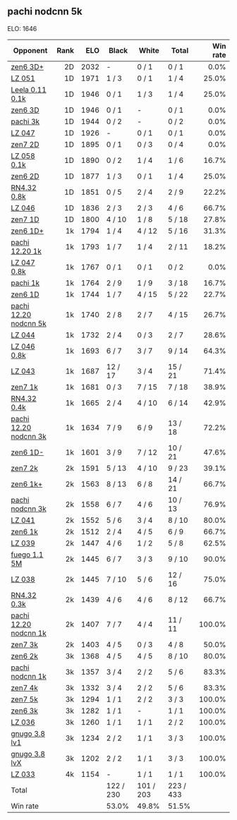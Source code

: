 ## pachi nodcnn 5k ##

ELO: 1646

Opponent | Rank | ELO | Black | White | Total | Win rate
---------|-----:|----:|-------|-------|-------|-------:
[zen6 3D+](zen6%203D+.md) | 2D | 2032 | - | 0 / 1 | 0 / 1 | 0.0%
[LZ 051](LZ%20051.md) | 1D | 1971 | 1 / 3 | 0 / 1 | 1 / 4 | 25.0%
[Leela 0.11 0.1k](Leela%200.11%200.1k.md) | 1D | 1946 | 0 / 1 | 1 / 3 | 1 / 4 | 25.0%
[zen6 3D](zen6%203D.md) | 1D | 1946 | 0 / 1 | - | 0 / 1 | 0.0%
[pachi 3k](pachi%203k.md) | 1D | 1944 | 0 / 2 | - | 0 / 2 | 0.0%
[LZ 047](LZ%20047.md) | 1D | 1926 | - | 0 / 1 | 0 / 1 | 0.0%
[zen7 2D](zen7%202D.md) | 1D | 1895 | 0 / 1 | 0 / 3 | 0 / 4 | 0.0%
[LZ 058 0.1k](LZ%20058%200.1k.md) | 1D | 1890 | 0 / 2 | 1 / 4 | 1 / 6 | 16.7%
[zen6 2D](zen6%202D.md) | 1D | 1877 | 1 / 3 | 0 / 1 | 1 / 4 | 25.0%
[RN4.32 0.8k](RN4.32%200.8k.md) | 1D | 1851 | 0 / 5 | 2 / 4 | 2 / 9 | 22.2%
[LZ 046](LZ%20046.md) | 1D | 1836 | 2 / 3 | 2 / 3 | 4 / 6 | 66.7%
[zen7 1D](zen7%201D.md) | 1D | 1800 | 4 / 10 | 1 / 8 | 5 / 18 | 27.8%
[zen6 1D+](zen6%201D+.md) | 1k | 1794 | 1 / 4 | 4 / 12 | 5 / 16 | 31.3%
[pachi 12.20 1k](pachi%2012.20%201k.md) | 1k | 1793 | 1 / 7 | 1 / 4 | 2 / 11 | 18.2%
[LZ 047 0.8k](LZ%20047%200.8k.md) | 1k | 1767 | 0 / 1 | 0 / 1 | 0 / 2 | 0.0%
[pachi 1k](pachi%201k.md) | 1k | 1764 | 2 / 9 | 1 / 9 | 3 / 18 | 16.7%
[zen6 1D](zen6%201D.md) | 1k | 1744 | 1 / 7 | 4 / 15 | 5 / 22 | 22.7%
[pachi 12.20 nodcnn 5k](pachi%2012.20%20nodcnn%205k.md) | 1k | 1740 | 2 / 8 | 2 / 7 | 4 / 15 | 26.7%
[LZ 044](LZ%20044.md) | 1k | 1732 | 2 / 4 | 0 / 3 | 2 / 7 | 28.6%
[LZ 046 0.8k](LZ%20046%200.8k.md) | 1k | 1693 | 6 / 7 | 3 / 7 | 9 / 14 | 64.3%
[LZ 043](LZ%20043.md) | 1k | 1687 | 12 / 17 | 3 / 4 | 15 / 21 | 71.4%
[zen7 1k](zen7%201k.md) | 1k | 1681 | 0 / 3 | 7 / 15 | 7 / 18 | 38.9%
[RN4.32 0.4k](RN4.32%200.4k.md) | 1k | 1665 | 2 / 4 | 4 / 10 | 6 / 14 | 42.9%
[pachi 12.20 nodcnn 3k](pachi%2012.20%20nodcnn%203k.md) | 1k | 1634 | 7 / 9 | 6 / 9 | 13 / 18 | 72.2%
[zen6 1D-](zen6%201D-.md) | 1k | 1601 | 3 / 9 | 7 / 12 | 10 / 21 | 47.6%
[zen7 2k](zen7%202k.md) | 2k | 1591 | 5 / 13 | 4 / 10 | 9 / 23 | 39.1%
[zen6 1k+](zen6%201k+.md) | 2k | 1563 | 8 / 13 | 6 / 8 | 14 / 21 | 66.7%
[pachi nodcnn 3k](pachi%20nodcnn%203k.md) | 2k | 1558 | 6 / 7 | 4 / 6 | 10 / 13 | 76.9%
[LZ 041](LZ%20041.md) | 2k | 1552 | 5 / 6 | 3 / 4 | 8 / 10 | 80.0%
[zen6 1k](zen6%201k.md) | 2k | 1512 | 2 / 4 | 4 / 5 | 6 / 9 | 66.7%
[LZ 039](LZ%20039.md) | 2k | 1447 | 4 / 6 | 1 / 2 | 5 / 8 | 62.5%
[fuego 1.1 5M](fuego%201.1%205M.md) | 2k | 1445 | 6 / 7 | 3 / 3 | 9 / 10 | 90.0%
[LZ 038](LZ%20038.md) | 2k | 1445 | 7 / 10 | 5 / 6 | 12 / 16 | 75.0%
[RN4.32 0.3k](RN4.32%200.3k.md) | 2k | 1439 | 4 / 6 | 4 / 6 | 8 / 12 | 66.7%
[pachi 12.20 nodcnn 1k](pachi%2012.20%20nodcnn%201k.md) | 2k | 1407 | 7 / 7 | 4 / 4 | 11 / 11 | 100.0%
[zen7 3k](zen7%203k.md) | 2k | 1403 | 4 / 5 | 0 / 3 | 4 / 8 | 50.0%
[zen6 2k](zen6%202k.md) | 3k | 1368 | 4 / 5 | 4 / 5 | 8 / 10 | 80.0%
[pachi nodcnn 1k](pachi%20nodcnn%201k.md) | 3k | 1357 | 3 / 4 | 2 / 2 | 5 / 6 | 83.3%
[zen7 4k](zen7%204k.md) | 3k | 1332 | 3 / 4 | 2 / 2 | 5 / 6 | 83.3%
[zen7 5k](zen7%205k.md) | 3k | 1294 | 1 / 1 | 2 / 2 | 3 / 3 | 100.0%
[zen6 3k](zen6%203k.md) | 3k | 1282 | 1 / 1 | - | 1 / 1 | 100.0%
[LZ 036](LZ%20036.md) | 3k | 1260 | 1 / 1 | 1 / 1 | 2 / 2 | 100.0%
[gnugo 3.8 lv1](gnugo%203.8%20lv1.md) | 3k | 1234 | 2 / 2 | 1 / 1 | 3 / 3 | 100.0%
[gnugo 3.8 lvX](gnugo%203.8%20lvX.md) | 3k | 1202 | 2 / 2 | 1 / 1 | 3 / 3 | 100.0%
[LZ 033](LZ%20033.md) | 4k | 1154 | - | 1 / 1 | 1 / 1 | 100.0%
Total | | | 122 / 230 | 101 / 203 | 223 / 433 | 
Win rate| | | 53.0% | 49.8% | 51.5% | 
